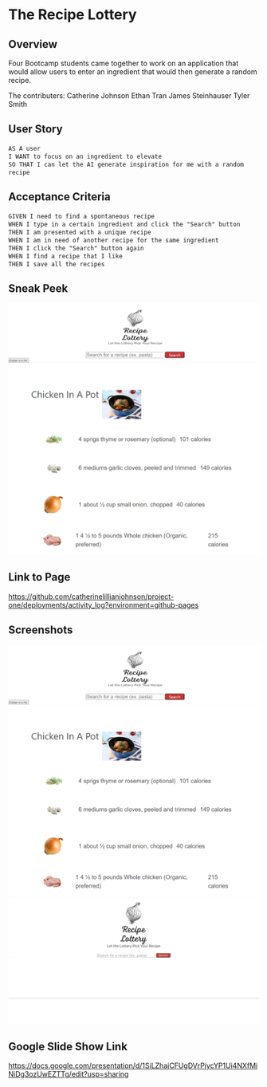 # The Recipe Lottery

## Overview

Four Bootcamp students came together to work on an application that would allow users to
enter an ingredient that would then generate a random recipe.

The contributers:
Catherine Johnson
Ethan Tran
James Steinhauser
Tyler Smith

## User Story

```
AS A user
I WANT to focus on an ingredient to elevate
SO THAT I can let the AI generate inspiration for me with a random recipe
```

## Acceptance Criteria

```
GIVEN I need to find a spontaneous recipe
WHEN I type in a certain ingredient and click the "Search" button
THEN I am presented with a unique recipe
WHEN I am in need of another recipe for the same ingredient
THEN I click the "Search" button again
WHEN I find a recipe that I like
THEN I save all the recipes
```

## Sneak Peek

![On the online page, there is a search bar that allows you to enter a recipe and click the button to generate a random recipe](assets/deploymentimg.png)

## Link to Page

https://github.com/catherinelillianjohnson/project-one/deployments/activity_log?environment=github-pages

## Screenshots

![Alt text](assets/deploymentimg.png)
![Alt text](assets/sneak-peak.png)

## Google Slide Show Link

https://docs.google.com/presentation/d/1SiLZhajCFUgDVrPjycYP1Ui4NXfMiNiDg3ozUwEZTTg/edit?usp=sharing
